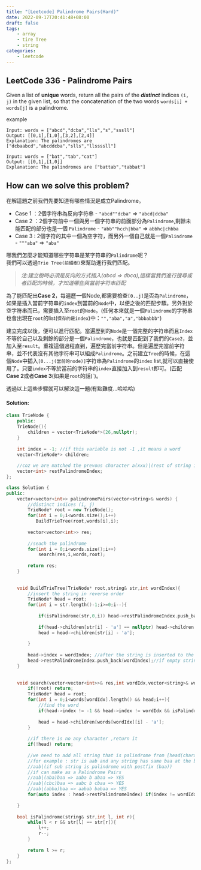 ```yaml
---
title: "[Leetcode] Palindrome Pairs(Hard)"
date: 2022-09-17T20:41:48+08:00
draft: false
tags:
    - array
    - tire Tree
    - string
categories:
    - leetcode
---
```



## LeetCode 336 - Palindrome Pairs
Given a list of **unique** words, return all the pairs of the ***distinct*** indices `(i, j)` in the given list, so that the concatenation of the two words `words[i] + words[j]` is a palindrome.

example
```
Input: words = ["abcd","dcba","lls","s","sssll"]
Output: [[0,1],[1,0],[3,2],[2,4]]
Explanation: The palindromes are ["dcbaabcd","abcddcba","slls","llssssll"]
```
```
Input: words = ["bat","tab","cat"]
Output: [[0,1],[1,0]]
Explanation: The palindromes are ["battab","tabbat"]
```

## How can we solve this problem?
在解這題之前我們先要知道有哪些情況是成立Palindrome。  
* Case 1 ：2個字符串為反向字符串 - `"abcd""dcba"` => `"abcd|dcba"`
* Case 2 ：2個字符前中一個與另一個字符串的前面部分為`Palindrome`,剩餘未能匹配的部分也是一個
`Palindrome` - `"abb""hcch|bba"` => `abbhc|chbba`
* Case 3 : 2個字符的其中一個為空字符，而另外一個自己就是一個`Palindrome` - `"""aba"` => `"aba"`

哪我們怎麼才能知道哪些字符串是某字符串的`Palindrome`呢？  
我們可以透過`Trie Tree(前綴樹)`來幫助進行我們匹配。  
> *注:建立樹時必須是反向的方式插入(abcd => dbca),這樣當我們進行搜尋或者匹配的時候，才知道哪些與當前字符串匹配* 

為了能匹配出**Case 2**，每遍歷一個Node,都需要檢查`[0..j]`是否為`Palindrome`，如果是插入當前字符串的`index`到當前的`Node`中，以便之後的匹配步驟。另外對於空字符串而已，需要插入至`root`的`Node`。(任何本來就是一個`Palindrome`的字符串也會出現在`root`的list(`保存的是index`)中：`"","aba","a","bbbabbb"`)

建立完成以後，便可以進行匹配。當遍歷到的`Node`是一個完整的字符串而且`Index`不等於自己以及剩餘的部分是一個`Palindrome`，也就是匹配到了我們的`Case2`，並加入至`result`。重複這個過程直到，遍歷完當前字符串。但是遍歷完當前字符串，並不代表沒有其他字符串可以組成`Palindrome`。之前建立`Tree`的時候，在這個`Node`中插入`[0...j(當前的node)]`字符串為`Palindrome`的`index` list,就可以直接使用了。只要`index`不等於當前的字符串的`index`直接加入到`result`即可。(匹配**Case 2**或者**Case 3**(如果是`root`的話)`)。

透過以上這些步驟就可以解決這一題(有點難度...哈哈哈)

#### Solution:
```c++
class TrieNode {
    public:
    TrieNode(){
        children = vector<TrieNode*>(26,nullptr);
    }
    
    int index = -1; //if this variable is not -1 ,it means a word
    vector<TrieNode*> children;
    
    //coz we are matched the prevous character a(xxx)|(rest of string is palindrome too)|(xxx)
    vector<int> restPalindromeIndex;
};

class Solution {
public:
    vector<vector<int>> palindromePairs(vector<string>& words) {
        //distinct indices (i, j)
        TrieNode* root = new TrieNode();
        for(int i = 0;i<words.size();i++)
           BuildTrieTree(root,words[i],i);
        
        vector<vector<int>> res;
        
        //seach the palindrome
        for(int i = 0;i<words.size();i++)
            search(res,i,words,root);
        
        return res;
    }
    
    
    void BuildTrieTree(TrieNode* root,string& str,int wordIndex){
        //insert the string in reverse order
        TrieNode* head = root;
        for(int i = str.length()-1;i>=0;i--){
            
            if(isPalindrome(str,0,i)) head->restPalindromeIndex.push_back(wordIndex); //[0..j] is a Palindrome? record the index
            
            if(head->children[str[i] - 'a'] == nullptr) head->children[str[i] - 'a'] = new TrieNode();
            head = head->children[str[i] - 'a'];
            
        }
        
        head->index = wordIndex; //after the string is inserted to the tree ,set the index
        head->restPalindromeIndex.push_back(wordIndex);//if empty string
    }
    
    
    void search(vector<vector<int>>& res,int wordIdx,vector<string>& words,TrieNode* root){
        if(!root) return;
        TrieNode* head = root;
        for(int i = 0;i<words[wordIdx].length() && head;i++){
            //find the word
            if(head->index != -1 && head->index != wordIdx && isPalindrome(words[wordIdx],i,words[wordIdx].length() - 1)) res.push_back({wordIdx,head->index});
            
            head = head->children[words[wordIdx][i] - 'a'];
        }
        
        //if there is no any character ,return it
        if(!head) return; 
        
        //we need to add all string that is palindrome from [head(character to 0]
        //for example : str is aab and any string has same baa at the back
        //aab|(if sub string is palindrome with postfix (baa))
        //if can make as a Palindrome Pairs
        //aab|(aba)baa => aaba b abaa => YES
        //aab|(cbc)baa => aabc b cbaa => YES
        //aab|(abba)baa => aabab babaa => YES
        for(auto index : head->restPalindromeIndex) if(index != wordIdx) res.push_back({wordIdx,index}); //distinct i and j
    
    }
    
    bool isPalindrome(string& str,int l, int r){
        while(l < r && str[l] == str[r]){
            l++;
            r--;
        }
        
        return l >= r;
    }
};
```



